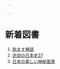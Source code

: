 ```yaml
---

---
```

# 新着図書
<ol>
<li><a href="https://ilisod003.apsel.jp/minokamo-sakahogi/item-details?isbn=978-4-492-04708-8">励ます禅語</a></li>
<li><a href="https://ilisod003.apsel.jp/minokamo-sakahogi/item-details?isbn=978-4-09-388885-1">逆説の日本史27</a></li>
<li><a href="https://ilisod003.apsel.jp/minokamo-sakahogi/item-details?isbn=978-4-7562-5705-5">日本の美しい神秘風景</a></li>
</ol>

